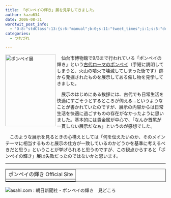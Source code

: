 ```yaml
---
title: 「ポンペイの輝き」展を見学してきました。
author: kazu634
date: 2006-08-31
wordtwit_post_info:
  - 'O:8:"stdClass":13:{s:6:"manual";b:0;s:11:"tweet_times";i:1;s:5:"delay";i:0;s:7:"enabled";i:1;s:10:"separation";s:2:"60";s:7:"version";s:3:"3.7";s:14:"tweet_template";b:0;s:6:"status";i:2;s:6:"result";a:0:{}s:13:"tweet_counter";i:2;s:13:"tweet_log_ids";a:1:{i:0;i:2535;}s:9:"hash_tags";a:0:{}s:8:"accounts";a:1:{i:0;s:7:"kazu634";}}'
categories:
  - つれづれ

---
```

<div class="section">
<p>
<a href="http://www.asahi.com/pompei/intro/" onclick="__gaTracker('send', 'event', 'outbound-article', 'http://www.asahi.com/pompei/intro/', '');" target="_blank"><img width="159" align="left" alt="ポンペイ展" src="http://image.blog.livedoor.jp/simoom634/imgs/9/2/92836243-s.jpg" height="225" border="0" class="pict" /></a>
</p></p> 
  
<p>
    　仙台市博物館で9/3まで行われている「ポンペイの輝き」という<a href="http://ja.wikipedia.org/wiki/%E3%83%9D%E3%83%B3%E3%83%9A%E3%82%A4" onclick="__gaTracker('send', 'event', 'outbound-article', 'http://ja.wikipedia.org/wiki/%E3%83%9D%E3%83%B3%E3%83%9A%E3%82%A4', '古代ローマのポンペイ');" target="blank">古代ローマのポンペイ</a>（手短に説明してしまうと、火山の噴火で壊滅してしまった街です）跡から発掘されたものを展示してある催し物を見学してきました。
</p></p> 
  
<p>
    　展示のはじめにある挨拶には、古代でも日常生活を快適にすごそうとするところが伺える…というようなことが書かれていたのですが、展示の内容からは日常生活を快適に過ごすものの存在がなかったように思いました。基本的には貴金属が中心で、「なんか首尾が一貫しない展示だなぁ」というのが感想でした。
</p></p> 
  
<p>
    　このような展示を見るときの心構えとしては「何を伝えたいのか、そのメインテーマに相当するものと展示の仕方が一致しているのかどうかを基準に考えるべきだと思う」ということが挙げられると思うのですが、この観点からすると「ポンペイの輝き」展は失敗だったのではないかと思います。
</p>
  
<hr />
  
<p>
<center>
</center>
</p>
  
<table cellspacing="0" cellpadding="2" border="1">
<tr valign="top">
<td>
        ポンペイの輝き Official Site
</td>
</tr>
    
<tr valign="top">
<td>
</td>
</tr>
</table>
  
<p>
<a href="http://www.asahi.com/pompei/intro/" onclick="__gaTracker('send', 'event', 'outbound-article', 'http://www.asahi.com/pompei/intro/', '');" target="_blank"></a>
</p>
  
<p>
<img alt="asahi.com : 朝日新聞社 - ポンペイの輝き　見どころ" src="http://img.simpleapi.net/small/http://www.asahi.com/pompei/intro/" border="0" />
</p></p> </p>
</div>
